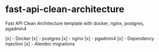# fast-api-clean-architecture
Fast API Clean Architecture template with docker, nginx, postgres, pgadmin4

[x] - Docker
[x] - postgres
[x] - nginx
[x] - pgadmin4
[x] - Dependency injection
[x] - Alembic migrations
